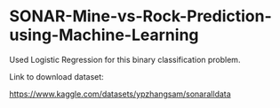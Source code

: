 # SONAR-Mine-vs-Rock-Prediction-using-Machine-Learning
Used Logistic Regression for this binary classification problem. 


Link to download dataset:


https://www.kaggle.com/datasets/ypzhangsam/sonaralldata
